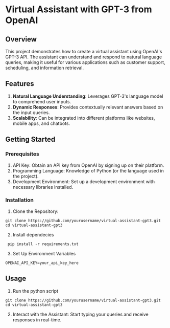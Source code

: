 # Virtual Assistant with GPT-3 from OpenAI

## Overview
This project demonstrates how to create a virtual assistant using OpenAI's GPT-3 API. The assistant can understand and respond to natural language queries, making it useful for various applications such as customer support, scheduling, and information retrieval.

## Features
1. **Natural Language Understanding**: Leverages GPT-3's language model to comprehend user inputs.
2. **Dynamic Responses**: Provides contextually relevant answers based on the input queries.
3. **Scalability**: Can be integrated into different platforms like websites, mobile apps, and chatbots.

## Getting Started
### Prerequisites
1. API Key: Obtain an API key from OpenAI by signing up on their platform.
2. Programming Language: Knowledge of Python (or the language used in the project).
3. Development Environment: Set up a development environment with necessary libraries installed.

### Installation
1. Clone the Repository:
```shell
git clone https://github.com/yourusername/virtual-assistant-gpt3.git
cd virtual-assistant-gpt3
```

2. Install dependecies
```shell
 pip install -r requirements.txt
```

3. Set Up Environment Variables
```shell
OPENAI_API_KEY=your_api_key_here
```

## Usage
1. Run the python script
```shell
git clone https://github.com/yourusername/virtual-assistant-gpt3.git
cd virtual-assistant-gpt3
```
2. Interact with the Assistant:
Start typing your queries and receive responses in real-time.


